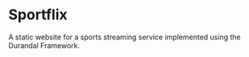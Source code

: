 # Sportflix

A static website for a sports streaming service implemented using the Durandal Framework.
